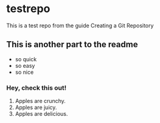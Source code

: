 # testrepo
This is a test repo from the guide Creating a Git Repository

## This is another part to the readme

* so quick
* so easy
* so nice

### Hey, check this out!

1. Apples are crunchy.
2. Apples are juicy.
3. Apples are delicious.
